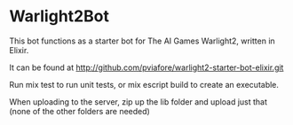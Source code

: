Warlight2Bot
============

This bot functions as a starter bot for The AI Games Warlight2, written in Elixir.

It can be found at http://github.com/pviafore/warlight2-starter-bot-elixir.git

Run mix test to run unit tests, or mix escript build to create an executable.

When uploading to the server, zip up the lib folder and upload just that (none of the other folders are needed)

